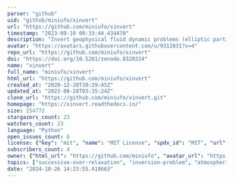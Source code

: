 ```yaml
---
parser: "github"
uid: "github/miniufo/xinvert"
url: "https://github.com/miniufo/xinvert"
timestamp: "2023-09-10 00:33:44.434470"
description: "Invert geophysical fluid dynamic problems (elliptic partial differential equations) using SOR iteration method."
avatar: "https://avatars.githubusercontent.com/u/9312831?v=4"
repo_url: "https://github.com/miniufo/xinvert"
doi: "https://doi.org/10.5281/zenodo.8320324"
name: "xinvert"
full_name: "miniufo/xinvert"
html_url: "https://github.com/miniufo/xinvert"
created_at: "2020-12-20T10:29:45Z"
updated_at: "2023-08-28T03:35:24Z"
clone_url: "https://github.com/miniufo/xinvert.git"
homepage: "https://xinvert.readthedocs.io/"
size: 254772
stargazers_count: 23
watchers_count: 23
language: "Python"
open_issues_count: 6
license: {"key": "mit", "name": "MIT License", "spdx_id": "MIT", "url": "https://api.github.com/licenses/mit", "node_id": "MDc6TGljZW5zZTEz"}
subscribers_count: 4
owner: {"html_url": "https://github.com/miniufo", "avatar_url": "https://avatars.githubusercontent.com/u/9312831?v=4", "login": "miniufo", "type": "User"}
topics: ["successive-over-relaxation", "inversion-problem", "atmospheric-science", "oceanography", "meteorology", "omega-equation", "gill-matsuno-model", "munk-stommel", "wind-driven-circulation", "eliassen-model", "pv-inversion", "streamfunction", "velocity-potential", "geophysical-fluid-dynamics", "poisson-equation"]
date: "2024-10-26 14:23:55.418663"
---
```

